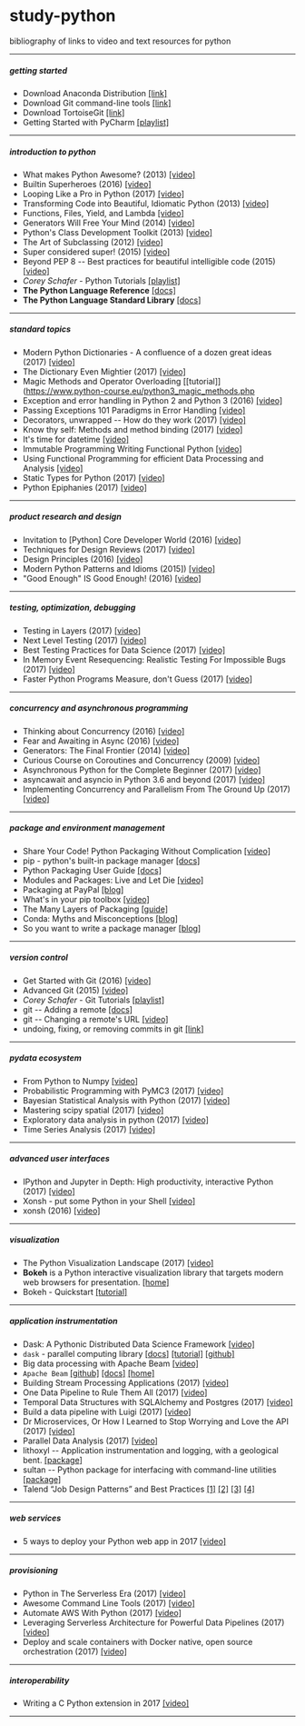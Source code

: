 # study-python
bibliography of links to video and text resources for python

---
##### getting started
- Download Anaconda Distribution
    [[link]](https://www.anaconda.com/download/)
- Download Git command-line tools
    [[link]](https://git-scm.com/download/win)
- Download TortoiseGit
    [[link]](https://tortoisegit.org/)
- Getting Started with PyCharm
    [[playlist]](https://www.youtube.com/watch?v=BPC-bGdBSM8&list=PLQ176FUIyIUZ1mwB-uImQE-gmkwzjNLjP)

---
##### introduction to python
- What makes Python Awesome? (2013)
    [[video]](https://www.youtube.com/watch?v=NfngrdLv9ZQ)
- Builtin Superheroes (2016)
    [[video]](https://www.youtube.com/watch?v=j6VSAsKAj98)
- Looping Like a Pro in Python (2017)
    [[video]](https://youtu.be/u8g9scXeAcI?t=50s)
- Transforming Code into Beautiful, Idiomatic Python (2013)
    [[video]](https://www.youtube.com/watch?v=OSGv2VnC0go)
- Functions, Files, Yield, and Lambda
    [[video]](https://www.youtube.com/watch?v=w0MN71g_vQI&list=PLd115Y1edsKLUDgzJumvrw8pE0dEX-XkA&index=3)
- Generators Will Free Your Mind (2014)
    [[video]](https://www.youtube.com/watch?v=RdhoN4VVqq8)
- Python's Class Development Toolkit (2013)
    [[video]](https://www.youtube.com/watch?v=HTLu2DFOdTg)
- The Art of Subclassing (2012)
    [[video]](https://www.youtube.com/watch?v=miGolgp9xq8)
- Super considered super! (2015)
    [[video]](https://www.youtube.com/watch?v=EiOglTERPEo)
- Beyond PEP 8 -- Best practices for beautiful intelligible code (2015)
    [[video]](https://www.youtube.com/watch?v=wf-BqAjZb8M)
- _Corey Schafer_ - Python Tutorials
    [[playlist]](https://www.youtube.com/watch?v=YYXdXT2l-Gg&list=PL-osiE80TeTt2d9bfVyTiXJA-UTHn6WwU&index=1)
- **The Python Language Reference**
    [[docs]](https://docs.python.org/3.6/reference/index.html)
- **The Python Language Standard Library**
    [[docs]](https://docs.python.org/3.6/library/index.html)


---
##### standard topics
- Modern Python Dictionaries - A confluence of a dozen great ideas (2017)
    [[video]](https://www.youtube.com/watch?v=npw4s1QTmPg)
- The Dictionary Even Mightier (2017)
    [[video]](https://www.youtube.com/watch?v=66P5FMkWoVU)
- Magic Methods and Operator Overloading
    [[tutorial]](https://www.python-course.eu/python3_magic_methods.php
- Exception and error handling in Python 2 and Python 3 (2016)
    [[video]](https://www.youtube.com/watch?v=frZrBgWHJdY)
- Passing Exceptions 101 Paradigms in Error Handling
    [[video]](https://www.youtube.com/watch?v=BMtJbrvwlmo)
- Decorators, unwrapped -- How do they work (2017)
    [[video]]([[video]](https://www.youtube.com/watch?v=UBSyD1RkOX0))
- Know thy self: Methods and method binding (2017)
    [[video]](https://www.youtube.com/watch?v=byff9LhYXOg)
- It's time for datetime
    [[video]](https://www.youtube.com/watch?v=2BRdKf6WYIQ)
- Immutable Programming Writing Functional Python
    [[video]](https://www.youtube.com/watch?v=_OLEVvjrIj8)
- Using Functional Programming for efficient Data Processing and Analysis
    [[video]](https://www.youtube.com/watch?v=9kDUTJahXBM)
- Static Types for Python (2017)
    [[video]](https://www.youtube.com/watch?v=7ZbwZgrXnwY)
- Python Epiphanies (2017)
    [[video]](https://www.youtube.com/watch?v=oQca6eDcjA8)


---
##### product research and design
- Invitation to [Python] Core Developer World (2016)
    [[video]](https://www.youtube.com/watch?v=-TdrFjDJn5E)
- Techniques for Design Reviews (2017)
    [[video]](https://www.youtube.com/watch?v=cNqJDRsefg8)
- Design Principles (2016)
    [[video]](https://www.youtube.com/watch?v=bh8QVDaroYE)
- Modern Python Patterns and Idioms (2015])
    [[video]](https://www.youtube.com/watch?v=LeuChRCByZc)
- "Good Enough" IS Good Enough! (2016)
    [[video]](https://www.youtube.com/watch?v=_Ek3A2b-nHU)


---
##### testing, optimization, debugging
- Testing in Layers (2017)
    [[video]](https://www.youtube.com/watch?v=DSUcbPWdjRU)
- Next Level Testing (2017)
    [[video]](https://www.youtube.com/watch?v=jmsk1QZQEvQ)
- Best Testing Practices for Data Science (2017)
    [[video]](https://www.youtube.com/watch?v=yACtdj1_IxE)
- In Memory Event Resequencing: Realistic Testing For Impossible Bugs (2017)
    [[video]](https://www.youtube.com/watch?v=0By5yfhkiRs)
- Faster Python Programs Measure, don't Guess (2017)
    [[video]](https://www.youtube.com/watch?v=xmuEsYut9Pc)


---
##### concurrency and asynchronous programming
- Thinking about Concurrency (2016)
    [[video]](https://www.youtube.com/watch?v=Bv25Dwe84g0)
- Fear and Awaiting in Async (2016)
    [[video]](https://www.youtube.com/watch?v=Bm96RqNGbGo)
- Generators: The Final Frontier (2014)
    [[video]](https://www.youtube.com/watch?v=5-qadlG7tWo)
- Curious Course on Coroutines and Concurrency (2009)
    [[video]](https://www.youtube.com/watch?v=Z_OAlIhXziw)
- Asynchronous Python for the Complete Beginner (2017)
    [[video]](https://www.youtube.com/watch?v=iG6fr81xHKA)
- asyncawait and asyncio in Python 3.6 and beyond (2017)
    [[video]](https://www.youtube.com/watch?v=2ZFFv-wZ8_g)
- Implementing Concurrency and Parallelism From The Ground Up (2017)
    [[video]](https://www.youtube.com/watch?v=31fXwpb0P9c)


---
##### package and environment management
- Share Your Code! Python Packaging Without Complication
    [[video]](https://www.youtube.com/watch?v=qOH-h-EKKac)
- pip - python's built-in package manager
    [[docs]](https://pip.pypa.io/en/latest/)
- Python Packaging User Guide 
    [[docs]](https://packaging.python.org/)
- Modules and Packages: Live and Let Die
    [[video]](https://www.youtube.com/watch?v=bGYZEKstQuQ)
- Packaging at PayPal
    [[blog]](https://www.paypal-engineering.com/2016/09/07/python-packaging-at-paypal/)
- What's in your pip toolbox
    [[video]](https://www.youtube.com/watch?v=HOZxSmsbk4M)
- The Many Layers of Packaging 
    [[guide]](http://sedimental.org/the_packaging_gradient.html)
- Conda: Myths and Misconceptions
    [[blog]](https://jakevdp.github.io/blog/2016/08/25/conda-myths-and-misconceptions/)
- So you want to write a package manager
    [[blog]](https://medium.com/sdboyer/so-you-want-to-write-a-package-manager-4ae9c17d9527)


---
##### version control
- Get Started with Git (2016)
    [[video]](https://www.youtube.com/watch?v=RrdECLvHW6g)
- Advanced Git (2015)
    [[video]](https://www.youtube.com/watch?v=4EOZvow1mk4)
- _Corey Schafer_ - Git Tutorials
    [[playlist]](https://www.youtube.com/watch?v=HVsySz-h9r4&list=PL-osiE80TeTuRUfjRe54Eea17-YfnOOAx)
- git -- Adding a remote
    [[docs]](https://help.github.com/articles/adding-a-remote/)
- git -- Changing a remote's URL
    [[video]](https://help.github.com/articles/changing-a-remote-s-url/)
- undoing, fixing, or removing commits in git
    [[link]](https://sethrobertson.github.io/GitFixUm/fixup.html)


---
##### pydata ecosystem
- From Python to Numpy 
    [[video]](http://www.labri.fr/perso/nrougier/from-python-to-numpy/)
- Probabilistic Programming with PyMC3 (2017)
    [[video]](https://www.youtube.com/watch?v=5TyvJ6jXHYE)
- Bayesian Statistical Analysis with Python (2017)
    [[video]](https://www.youtube.com/watch?v=p1IB4zWq9C8)
- Mastering scipy spatial (2017)
    [[video]](https://www.youtube.com/watch?v=ETJc3NfU9aA)
- Exploratory data analysis in python (2017)
    [[video]](https://www.youtube.com/watch?v=W5WE9Db2RLU)
- Time Series Analysis (2017)
    [[video]](https://www.youtube.com/watch?v=zmfe2RaX-14)


---
##### advanced user interfaces
- IPython and Jupyter in Depth: High productivity, interactive Python (2017)
    [[video]](https://www.youtube.com/watch?v=VQBZ2MqWBZI)
- Xonsh - put some Python in your Shell
    [[video]](https://www.youtube.com/watch?v=lopI4HkA9rE)
- xonsh (2016)
    [[video]](https://www.youtube.com/watch?v=uaje5I22kgE)


---
##### visualization
- The Python Visualization Landscape (2017)
    [[video]](https://www.youtube.com/watch?v=FytuB8nFHPQ)
- **Bokeh** is a Python interactive visualization library that targets modern web browsers for presentation.
    [[home]](https://bokeh.pydata.org/en/latest/)
- Bokeh - Quickstart
    [[tutorial]](https://bokeh.pydata.org/en/latest/docs/user_guide/quickstart.html#userguide-quickstart)


---
##### application instrumentation
- Dask: A Pythonic Distributed Data Science Framework
    [[video]](https://www.youtube.com/watch?v=RA_2qdipVng)
- `dask` - parallel computing library
    [[docs]](https://dask.pydata.org/en/latest/)
    [[tutorial]](https://github.com/dask/dask-tutorial)
    [[github]](https://github.com/dask/dask)
- Big data processing with Apache Beam
    [[video]](https://www.youtube.com/watch?v=z2nEOPz30so)
- `Apache Beam`
    [[github]](https://github.com/apache/beam)
    [[docs]](https://beam.apache.org/documentation/)
    [[home]](https://beam.apache.org/)
- Building Stream Processing Applications (2017)
    [[video]](https://www.youtube.com/watch?v=CHCC2ITcMfk)
- One Data Pipeline to Rule Them All (2017)
    [[video]](https://www.youtube.com/watch?v=N6riK1Xtyng)
- Temporal Data Structures with SQLAlchemy and Postgres (2017)
    [[video]](https://www.youtube.com/watch?v=2Za9kca3Tu0)
- Build a data pipeline with Luigi (2017)
    [[video]](https://www.youtube.com/watch?v=jpkZGXrhZJ8)
- Dr Microservices, Or How I Learned to Stop Worrying and Love the API (2017)
    [[video]](https://www.youtube.com/watch?v=OuhCYGLByJg)
- Parallel Data Analysis (2017)
    [[video]](https://www.youtube.com/watch?v=KIXACCJHtDg)  
- lithoxyl -- Application instrumentation and logging, with a geological bent. 
    [[package]](https://github.com/mahmoud/lithoxyl)
- sultan -- Python package for interfacing with command-line utilities
    [[package]](https://sultan.readthedocs.io/en/latest/)
- Talend “Job Design Patterns” and Best Practices 
    [[1]](https://www.talend.com/blog/2015/12/07/talend-job-design-patterns-and-best-practices/)
    [[2]](http://www.talend.com/blog/2016/03/30/talend-job-design-patterns-best-practices-part-2/)
    [[3]](https://www.talend.com/blog/2016/10/05/talend-job-design-patterns-best-practices-part-3/)
    [[4]](https://www.talend.com/blog/2017/01/05/talend-job-design-patterns-best-practices-part-4/)


---
##### web services
- 5 ways to deploy your Python web app in 2017
    [[video]](https://www.youtube.com/watch?v=vGphzPLemZE)


---
##### provisioning
- Python in The Serverless Era (2017)
    [[video]](https://www.youtube.com/watch?v=G17E4Muylis)
- Awesome Command Line Tools (2017)
    [[video]](https://www.youtube.com/watch?v=hJhZhLg3obk)
- Automate AWS With Python (2017)
    [[video]](https://www.youtube.com/watch?v=OnOWpBmhvoA)
- Leveraging Serverless Architecture for Powerful Data Pipelines (2017)
    [[video]](https://www.youtube.com/watch?v=JND9F_9_i1A)
- Deploy and scale containers with Docker native, open source orchestration (2017)
    [[video]](https://www.youtube.com/watch?v=EuzoEaE6Cqs)


---
##### interoperability
- Writing a C Python extension in 2017
    [[video]](https://www.youtube.com/watch?v=phe1s6p38gk)


---
